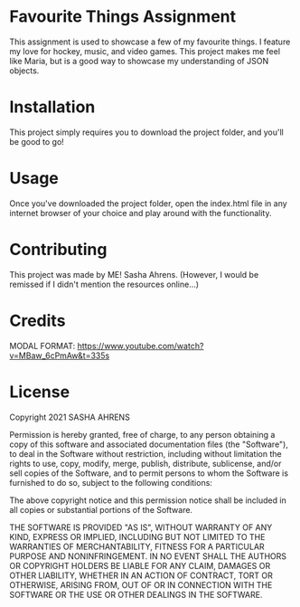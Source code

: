 # Favourite Things Assignment
This assignment is used to showcase a few of my favourite things. I feature my love for hockey, music, and video games.
This project makes me feel like Maria, but is a good way to showcase my understanding of JSON objects.

# Installation
This project simply requires you to download the project folder, and you'll be good to go!

# Usage
Once you've downloaded the project folder, open the index.html file in any internet browser of your choice and play around with the functionality.

# Contributing
This project was made by ME! Sasha Ahrens. (However, I would be remissed if I didn't mention the resources online...)

# Credits
MODAL FORMAT: https://www.youtube.com/watch?v=MBaw_6cPmAw&t=335s

# License
Copyright 2021 SASHA AHRENS

Permission is hereby granted, free of charge, to any person obtaining a copy of this software and associated documentation files (the "Software"), to deal in the Software without restriction, including without limitation the rights to use, copy, modify, merge, publish, distribute, sublicense, and/or sell copies of the Software, and to permit persons to whom the Software is furnished to do so, subject to the following conditions:

The above copyright notice and this permission notice shall be included in all copies or substantial portions of the Software.

THE SOFTWARE IS PROVIDED "AS IS", WITHOUT WARRANTY OF ANY KIND, EXPRESS OR IMPLIED, INCLUDING BUT NOT LIMITED TO THE WARRANTIES OF MERCHANTABILITY, FITNESS FOR A PARTICULAR PURPOSE AND NONINFRINGEMENT. IN NO EVENT SHALL THE AUTHORS OR COPYRIGHT HOLDERS BE LIABLE FOR ANY CLAIM, DAMAGES OR OTHER LIABILITY, WHETHER IN AN ACTION OF CONTRACT, TORT OR OTHERWISE, ARISING FROM, OUT OF OR IN CONNECTION WITH THE SOFTWARE OR THE USE OR OTHER DEALINGS IN THE SOFTWARE.